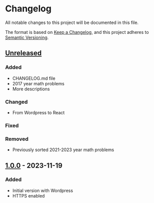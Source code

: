 # Changelog

All notable changes to this project will be documented in this file.

The format is based on [Keep a Changelog](https://keepachangelog.com/en/1.0.0/),
and this project adheres to [Semantic Versioning](https://semver.org/spec/v2.0.0.html).

## [Unreleased]

### Added

- CHANGELOG.md file
- 2017 year math problems
- More descriptions

### Changed

- From Wordpress to React

### Fixed

### Removed

- Previously sorted 2021-2023 year math problems

## [1.0.0] - 2023-11-19

### Added

- Initial version with Wordpress
- HTTPS enabled

[unreleased]: https://github.com/naglissul/vbe-sort/compare/v1.0.0...HEAD
[1.0.0]: https://github.com/naglissul/vbe-sort/releases/tag/v1.0.0
